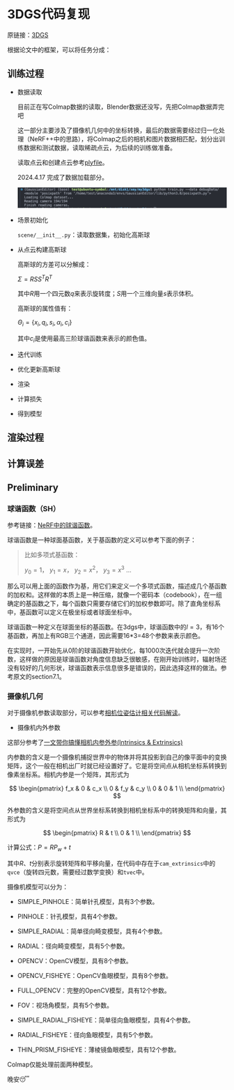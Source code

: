 # 3DGS代码复现

原链接：[3DGS](https://github.com/graphdeco-inria/gaussian-splatting)

根据论文中的框架，可以将任务分成：

## 训练过程

- 数据读取

  目前正在写Colmap数据的读取，Blender数据还没写，先把Colmap数据弄完吧

  这一部分主要涉及了摄像机几何中的坐标转换，最后的数据需要经过归一化处理（NeRF++中的思路），将Colmap之后的相机和图片数据相匹配，划分出训练数据和测试数据，读取稀疏点云，为后续的训练做准备。

  读取点云和创建点云参考[plyfile](https://python-plyfile.readthedocs.io/en/latest/usage.html)。

  2024.4.17 完成了数据加载部分。

  ![](images/4.17.png)

- 场景初始化

  `scene/__init__.py`：读取数据集，初始化高斯球

- 从点云构建高斯球

  高斯球的方差可以分解成：

  $\Sigma=RSS^{T}R^{T}$

  其中$R$用一个四元数$q$来表示旋转度；$S$用一个三维向量$s$表示体积。

  高斯球的属性值有：

  $\Theta_{i}=\{x_i, q_i, s_i,\alpha_i,c_i\}$

  其中$c_i$是使用最高三阶球谐函数来表示的颜色值。

- 迭代训练

- 优化更新高斯球

- 渲染

- 计算损失

- 得到模型

## 渲染过程

## 计算误差

## Preliminary

### 球谐函数（SH）

参考链接：[NeRF中的球谐函数](https://blog.csdn.net/leviopku/article/details/135136978)。

球谐函数是一种球面基函数，关于基函数的定义可以参考下面的例子：

> 比如多项式基函数：
>
> $y_0 = 1$， $y_1 = x$， $y_2 = x^2$， $y_3 = x^3$ $...$   

那么可以用上面的函数作为基，用它们来定义一个多项式函数，描述成几个基函数的加权和。这样做的本质上是一种压缩，就像一个密码本（codebook），在一组确定的基函数之下，每个函数只需要存储它们的加权参数即可。除了直角坐标系中，基函数可以定义在极坐标或者球面坐标中。

球谐函数一种定义在球面坐标的基函数。在3dgs中，球谐函数中的$l=3$，有16个基函数，再加上有RGB三个通道，因此需要16*3=48个参数来表示颜色。

在实现时，一开始先从0阶的球谐函数开始优化，每1000次迭代就会提升一次阶数，这样做的原因是球谐函数对角度信息缺乏很敏感，在刚开始训练时，辐射场还没有较好的几何形状，球谐函数表示信息很多是错误的，因此选择这样的做法。参考原文的section7.1。

### 摄像机几何

对于摄像机参数读取部分，可以参考[相机位姿估计相关代码解读](http://www.yindaheng98.top/%E5%9B%BE%E5%BD%A2%E5%AD%A6/%E7%9B%B8%E6%9C%BA%E4%BB%A3%E7%A0%81.html#recenter-poses)。

- 摄像机内外参数

这部分参考了[一文带你搞懂相机内参外参(Intrinsics & Extrinsics)
](https://zhuanlan.zhihu.com/p/389653208)

内参数的含义是一个摄像机捕捉世界中的物体并将其投影到自己的像平面中的变换矩阵，这个一般在相机出厂时就已经设置好了。它是将空间点从相机坐标系转换到像素坐标系。相机内参是一个矩阵，其形式为

$$
\begin{pmatrix}
f_x & 0 & c_x \\
0 & f_y & c_y \\
0 & 0 & 1 \\
\end{pmatrix}
$$

外参数的含义是将空间点从世界坐标系转换到相机坐标系中的转换矩阵和向量，其形式为

$$
\begin{pmatrix}
R & t \\
0 & 1 \\
\end{pmatrix}
$$

计算公式：$P = RP_w + t$

其中$R$、$t$分别表示旋转矩阵和平移向量，在代码中存在于`cam_extrinsics`中的`qvce`（旋转四元数，需要经过数学变换）和`tvec`中。

摄像机模型可以分为：

- SIMPLE_PINHOLE：简单针孔模型，具有3个参数。

- PINHOLE：针孔模型，具有4个参数。

- SIMPLE_RADIAL：简单径向畸变模型，具有4个参数。

- RADIAL：径向畸变模型，具有5个参数。

- OPENCV：OpenCV模型，具有8个参数。

- OPENCV_FISHEYE：OpenCV鱼眼模型，具有8个参数。

- FULL_OPENCV：完整的OpenCV模型，具有12个参数。

- FOV：视场角模型，具有5个参数。

- SIMPLE_RADIAL_FISHEYE：简单径向鱼眼模型，具有4个参数。

- RADIAL_FISHEYE：径向鱼眼模型，具有5个参数。

- THIN_PRISM_FISHEYE：薄棱镜鱼眼模型，具有12个参数。

Colmap仅能处理前面两种模型。

晚安😴